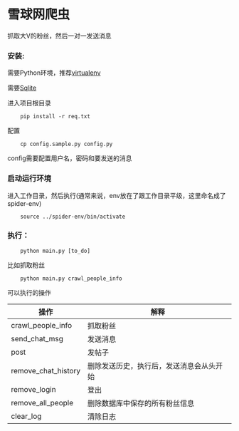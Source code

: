# 雪球网爬虫

抓取大V的粉丝，然后一对一发送消息

### 安装:

需要Python环境，推荐[virtualenv](https://virtualenv.pypa.io/en/latest/userguide.html#usage)

需要[Sqlite](http://www.runoob.com/sqlite/sqlite-installation.html)

进入项目根目录

        pip install -r req.txt


配置

        cp config.sample.py config.py

config需要配置用户名，密码和要发送的消息


### 启动运行环境

进入工作目录，然后执行(通常来说，env放在了跟工作目录平级，这里命名成了spider-env)

        source ../spider-env/bin/activate

### 执行：

        python main.py [to_do]

比如抓取粉丝

        python main.py crawl_people_info

可以执行的操作

| 操作              | 解释           |
|------------------|----------------|
|crawl_people_info | 抓取粉丝        |
|send_chat_msg     | 发送消息        |
|post              | 发帖子          |
|remove_chat_history  | 删除发送历史，执行后，发送消息会从头开始 |
|remove_login      | 登出           |
|remove_all_people | 删除数据库中保存的所有粉丝信息 |
|clear_log         | 清除日志        |
